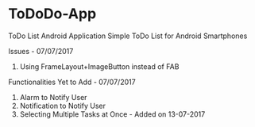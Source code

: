 # ToDoDo-App
ToDo List Android Application
Simple ToDo List for Android Smartphones 


Issues - 07/07/2017
1. Using FrameLayout+ImageButton instead of FAB

Functionalities Yet to Add - 07/07/2017
1. Alarm to Notify User
2. Notification to Notify User
3. Selecting Multiple Tasks at Once - Added on 13-07-2017



